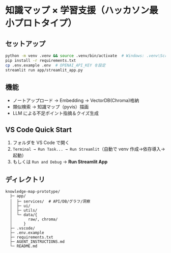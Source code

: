 # 知識マップ × 学習支援（ハッカソン最小プロトタイプ）

## セットアップ
```bash
python -m venv .venv && source .venv/bin/activate  # Windows: .venv\Scripts\activate
pip install -r requirements.txt
cp .env.example .env  # OPENAI_API_KEY を設定
streamlit run app/streamlit_app.py
```

## 機能
- ノートアップロード → Embedding → VectorDB(Chroma)格納
- 類似検索 → 知識マップ（pyvis）描画
- LLM による不足ポイント指摘＆クイズ生成

## VS Code Quick Start
1. フォルダを VS Code で開く  
2. `Terminal → Run Task... → Run Streamlit`（自動で venv 作成→依存導入→起動）  
3. もしくは `Run and Debug` → **Run Streamlit App**

## ディレクトリ
```
knowledge-map-prototype/
  ├─ app/
  │  ├─ services/  # API/DB/グラフ/洞察
  │  ├─ ui/
  │  ├─ utils/
  │  └─ data/{
  │       raw/, chroma/
  │     }
  ├─ .vscode/
  ├─ .env.example
  ├─ requirements.txt
  ├─ AGENT_INSTRUCTIONS.md
  └─ README.md
```
